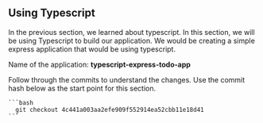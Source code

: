 ## Using Typescript

In the previous section, we learned about typescript. In this section, we will be using Typescript to build our application.
We would be creating a simple express application that would be using typescript.

Name of the application: **typescript-express-todo-app**

Follow through the commits to understand the changes. Use the commit hash below as the start point for this section.

    ```bash
      git checkout 4c441a003aa2efe909f552914ea52cbb11e18d41
    ```
